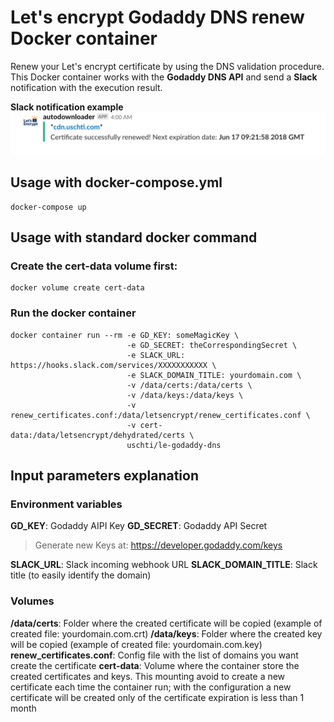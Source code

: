 # Let's encrypt Godaddy DNS renew Docker container
Renew your Let's encrypt certificate by using the DNS validation procedure.
This Docker container works with the **Godaddy DNS API** and send a **Slack** notification with the execution result.

**Slack notification example**
![Slack Notification Example](./Slack_notification.png)

## Usage with docker-compose.yml
```
docker-compose up
```


## Usage with standard docker command
### Create the **cert-data** volume first:
```
docker volume create cert-data
```

### Run the docker container
```
docker container run --rm -e GD_KEY: someMagicKey \
					 	  -e GD_SECRET: theCorrespondingSecret \
						  -e SLACK_URL: https://hooks.slack.com/services/XXXXXXXXXXX \
						  -e SLACK_DOMAIN_TITLE: yourdomain.com \
						  -v /data/certs:/data/certs \
						  -v /data/keys:/data/keys \
						  -v renew_certificates.conf:/data/letsencrypt/renew_certificates.conf \
						  -v cert-data:/data/letsencrypt/dehydrated/certs \
						  uschti/le-godaddy-dns
```
						  
## Input parameters explanation
### Environment variables
**GD_KEY**:					Godaddy AIPI Key
**GD_SECRET**:				Godaddy API Secret
> Generate new Keys at: https://developer.godaddy.com/keys

**SLACK_URL**:				Slack incoming webhook URL
**SLACK_DOMAIN_TITLE**:		Slack title (to easily identify the domain)

### Volumes
**/data/certs**:				Folder where the created certificate will be copied (example of created file: yourdomain.com.crt)
**/data/keys**:					Folder where the created key will be copied (example of created file: yourdomain.com.key)
**renew_certificates.conf**: 	Config file with the list of domains you want create the certificate
**cert-data**:					Volume where the container store the created certificates and keys. This mounting avoid to create a new certificate each time the container run; with the configuration a new certificate will be created only of the certificate expiration is less than 1 month
